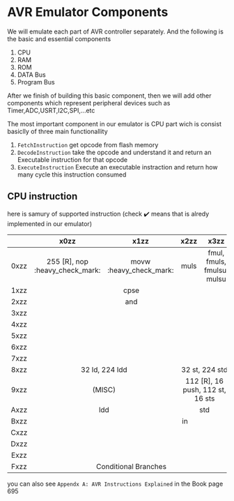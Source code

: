 # AVR Emulator Components
We will emulate each part of AVR controller separately. And the following is the basic and essential components
1. CPU
2. RAM
3. ROM
4. DATA Bus
5. Program Bus

After we finish of building this basic component, then we will add other components which represent peripheral devices such as Timer,ADC,USRT,I2C,SPI,...etc

The most important component in our emulator is CPU part wich is consist basiclly of three main functionallity
1. `FetchInstruction` get opcode from flash memory
2. `DecodeInstruction` take the opcode and understand it and return an Executable instruction for that opcode  
3. `ExecuteInstruction` Execute an executable instraction and return how many cycle this instruction consumed

## CPU  instruction 
here is samury of supported instruction (check :heavy_check_mark: means that is alredy implemented in our emulator)

<table >
<thead>
  <tr>
    <th></th>
    <th>x0zz</th>
    <th>x1zz</th>
    <th>x2zz</th>
    <th>x3zz</th>
    <th>x4zz</th>
    <th>x5zz</th>
    <th>x6zz</th>
    <th>x7zz</th>
    <th>x8zz</th>
    <th>x9zz</th>
    <th>xAzz</th>
    <th>xBzz</th>
    <th>xCzz</th>
    <th>xDzz</th>
    <th>xEzz</th>
    <th>xFzz</th>
  </tr>
</thead>
<tbody align="center">
  <tr>
    <td>0xzz</td>
    <td>255 [R], nop :heavy_check_mark:</td>
    <td>movw :heavy_check_mark:</td>
    <td>muls</td>
    <td>fmul, fmuls, fmulsu, mulsu</td>
    <td colspan="4">cpc</td>    
    <td colspan="4">sbc</td>
    <td colspan="4">add</td>
  </tr>
  <tr>
    <td>1xzz</td>
    <td colspan="4" >cpse</td>
    <td colspan="4" >cp</td>
    <td colspan="4" >sub</td>
    <td colspan="4" >adc</td>
  </tr>
  <tr>
    <td>2xzz</td>
    <td colspan="4">and</td>
    <td colspan="4">eor</td>
    <td colspan="4">or</td>
    <td colspan="4">mov</td>
  </tr>
  <tr>
    <td>3xzz</td>
    <td colspan="16">cpi</td>
  </tr>
  <tr>
    <td>4xzz</td>
    <td colspan="16">sbci</td>
  </tr>
  <tr>
    <td>5xzz</td>
    <td colspan="16">subi</td>
  </tr>
  <tr>
    <td>6xzz</td>
    <td colspan="16">ori</td>
  </tr>
  <tr>
    <td>7xzz</td>
    <td colspan="16">andi</td>
  </tr>
  <tr>
    <td>8xzz</td>
    <td colspan="2">32 ld, 224 ldd</td>
    <td colspan="2">32 st, 224 std</td>
    <td colspan="2">ldd</td>
    <td colspan="2">std</td>
    <td colspan="2">ldd</td>
    <td colspan="2">std</td>
    <td colspan="2">ldd</td>
    <td colspan="2">std</td>
  </tr>
  <tr>
    <td>9xzz</td>
    <td colspan="2">(MISC)</td>
    <td colspan="2">112 [R], 16 push, 112 st, 16 sts</td>
    <td>(MISC)</td>
    <td>(MISC)</td>
    <td>adiw</td>
    <td>sbiw</td>
    <td>cbi</td>
    <td>sbic</td>
    <td>sbi</td>
    <td>sbis</td>
    <td colspan="4">mul</td>
  </tr>
  <tr>
    <td>Axzz</td>
    <td colspan="2">ldd</td>
    <td colspan="2">std</td>
    <td colspan="2">ldd</td>
    <td colspan="2">std</td>
    <td colspan="2">ldd</td>
    <td colspan="2">std</td>
    <td colspan="2">ldd</td>
    <td colspan="2">std</td>
  </tr>
  <tr>
    <td>Bxzz</td>
    <td colspan="8">in</td>
    <td colspan="8">out</td>
  </tr>
  <tr>
    <td>Cxzz</td>
    <td colspan="16">rjmp :heavy_check_mark:</td>
  </tr>
  <tr>
    <td>Dxzz</td>
    <td colspan="16">rcall</td>
  </tr>
  <tr>
    <td>Exzz</td>
    <td colspan="16">ldi :heavy_check_mark:</td>
  </tr>
  <tr>
    <td>Fxzz</td>
    <td colspan="4">Conditional Branches</td>
    <td colspan="4">Conditional Branches</td>
    <td colspan="2">[R], bld</td>
    <td colspan="2">[R], bst</td>
    <td colspan="2">[R], sbrc</td>
    <td colspan="2">[R], sbrs</td>
  </tr>  
</tbody>
</table>

you can also see `Appendx A: AVR Instructions Explained` in the Book page 695
